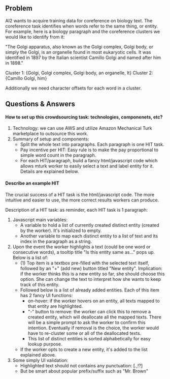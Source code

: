 ## Problem
AI2 wants to acquire training data for coreference on biology text. The coreference task identifies when words refer to the same thing, or entity. For example, here is a biology paragraph and the coreference clusters we would like to identify from it:
 
"The Golgi apparatus, also known as the Golgi complex, Golgi body, or simply the Golgi, is an organelle found in most eukaryotic cells. It was identified in 1897 by the Italian scientist Camillo Golgi and named after him in 1898."

Cluster 1: {Golgi, Golgi complex, Golgi body, an organelle, It}
Cluster 2: {Camillo Golgi, him}

Additionally we need character offsets for each word in a cluster.

## Questions & Answers 

#### How to set up this crowdsourcing task: technologies, componenets, etc?
1. Technology: we can use AWS and utilize Amazon Mechanical Turk marketplace to outsource this work. 
2. Summary of setup and components:
   * Split the whole text into paragraphs. Each paragraph is one HIT task.
   * Pay incentive per HIT: Easy rule is to make the pay proportional to simple word count in the paragraph.
   * For each HIT/paragraph, build a fancy html/javascript code which allows mturk worker to easily select a text and label entity for it. Details are explained below.   

#### Describe an example HIT
The crucial success of a HIT task is the html/javascript code. The more intuitive and easier to use, the more correct results workers can produce.

Description of a HIT task: as reminder, each HIT task is 1 paragraph:
1. Javascript main variables: 
    * A variable to hold a list of currently created distinct entity (created by the worker). It's initialized to empty.
    * Another variable to map each distinct entity to a list of text and its index in the paragraph as a string.
2. Upon the event the worker highlights a text (could be one word or consecutive words), a tooltip title "Is this entity same as..." pops up. Below is a list of:
    * (1) Top item is a textbox pre-filled with the selected text itself, followed by an "+" (add new) button titled "New entity". Implication: if the worker thinks this is a new entity so far, she should choose this option. She can change the text to interpret how she wants to keep track of this entity.
    * Followed below is a list of already added entities. Each of this item has 2 fancy UI functions:
        * on-hover: if the worker hovers on an entity, all texts mapped to that entity are highlighted.
        * "-" button to remove: the worker can click this to remove a created entity, which will deallocate all the mapped texts. There will be a simple prompt to ask the worker to confirm this intention. Eventually if removal is the choice, the worker would have to re-cluster some or all of the deallocated texts.
        * This list of distinct entities is sorted alphabetically for easy lookup purpose.
    * If the worker opts to create a new entity, it's added to the list explained above.
3. Some simply UI validation:
    * Highlighted text should not contains any punctuation: [.,!?]
    * But be smart about popular prefix/suffix such as "Mr. Brown"
    
